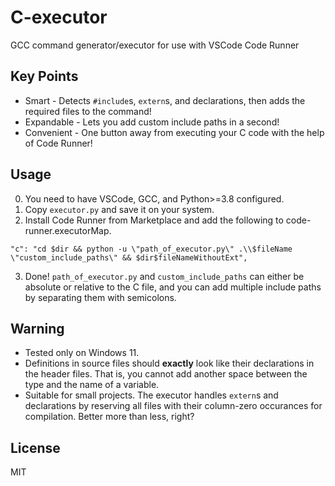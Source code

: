 # C-executor
GCC command generator/executor for use with VSCode Code Runner

## Key Points
- Smart - Detects `#include`s, `extern`s, and declarations, then adds the required files to the command!
- Expandable - Lets you add custom include paths in a second!
- Convenient - One button away from executing your C code with the help of Code Runner! 

## Usage
0. You need to have VSCode, GCC, and Python>=3.8 configured.
1. Copy `executor.py` and save it on your system.
2. Install Code Runner from Marketplace and add the following to code-runner.executorMap.
```
"c": "cd $dir && python -u \"path_of_executor.py\" .\\$fileName \"custom_include_paths\" && $dir$fileNameWithoutExt",
```
3. Done! `path_of_executor.py` and `custom_include_paths` can either be absolute or relative to the C file, and you can add multiple include paths by separating them with semicolons.

## Warning
- Tested only on Windows 11.
- Definitions in source files should **exactly** look like their declarations in the header files. That is, you cannot add another space between the type and the name of a variable.
- Suitable for small projects. The executor handles `extern`s and declarations by reserving all files with their column-zero occurances for compilation. Better more than less, right?

## License
MIT
